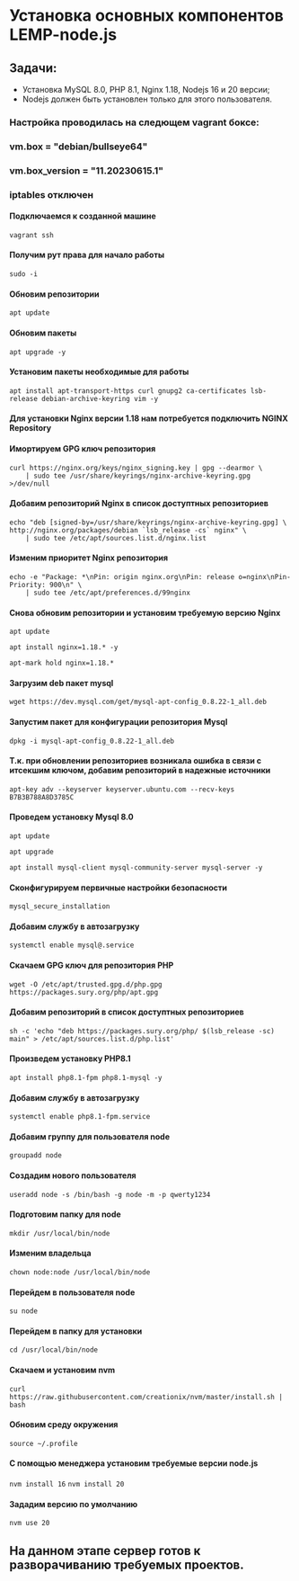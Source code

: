 # Установка основных компонентов LEMP-node.js


## Задачи:
- Установка MySQL 8.0, PHP 8.1, Nginx 1.18,  Nodejs 16 и 20 версии;
- Nodejs должен быть установлен только для этого пользователя.


### Настройка проводилась на следющем vagrant боксе:
### vm.box = "debian/bullseye64" 
### vm.box_version = "11.20230615.1"
### iptables отключен  <br/> 


#### Подключаемся к созданной машине
```vagrant ssh```
#### Получим рут права для начало работы
```sudo -i```
#### Обновим репозитории
```apt update```
#### Обновим пакеты
```apt upgrade -y```
#### Установим пакеты необходимые для работы
```apt install apt-transport-https curl gnupg2 ca-certificates lsb-release debian-archive-keyring vim -y```
#### Для установки Nginx версии 1.18 нам потребуется подключить NGINX Repository 
#### Имортируем GPG ключ репозитория 
```
curl https://nginx.org/keys/nginx_signing.key | gpg --dearmor \
    | sudo tee /usr/share/keyrings/nginx-archive-keyring.gpg >/dev/null
```
#### Добавим репозиторий Nginx в список доступтных репозиториев
```
echo "deb [signed-by=/usr/share/keyrings/nginx-archive-keyring.gpg] \
http://nginx.org/packages/debian `lsb_release -cs` nginx" \
    | sudo tee /etc/apt/sources.list.d/nginx.list
```
#### Изменим приоритет Nginx репозитория
```
echo -e "Package: *\nPin: origin nginx.org\nPin: release o=nginx\nPin-Priority: 900\n" \
    | sudo tee /etc/apt/preferences.d/99nginx
```
#### Снова обновим репозитории и установим требуемую версию Nginx
```apt update```


```apt install nginx=1.18.* -y```


```apt-mark hold nginx=1.18.*```


#### Загрузим deb пакет mysql
```wget https://dev.mysql.com/get/mysql-apt-config_0.8.22-1_all.deb```
#### Запустим пакет для конфигурации репозитория Mysql
```dpkg -i mysql-apt-config_0.8.22-1_all.deb```
#### Т.к. при обновлении репозиториев возникала ошибка в связи с итсекшим ключом, добавим репозиторий в надежные источники
```apt-key adv --keyserver keyserver.ubuntu.com --recv-keys B7B3B788A8D3785C```
#### Проведем установку Mysql 8.0
```apt update```


```apt upgrade```


```apt install mysql-client mysql-community-server mysql-server -y```


#### Сконфигурируем первичные настройки безопасности
```mysql_secure_installation```
#### Добавим службу в автозагрузку
```systemctl enable mysql@.service```


#### Скачаем GPG ключ для репозитория PHP 
```wget -O /etc/apt/trusted.gpg.d/php.gpg https://packages.sury.org/php/apt.gpg```
#### Добавим репозиторий в список доступтных репозиториев
```sh -c 'echo "deb https://packages.sury.org/php/ $(lsb_release -sc) main" > /etc/apt/sources.list.d/php.list'```
#### Произведем установку PHP8.1
```apt install php8.1-fpm php8.1-mysql -y```
#### Добавим службу в автозагрузку
```systemctl enable php8.1-fpm.service```


#### Добавим группу для пользователя node
```groupadd node```
#### Создадим нового пользователя
```useradd node -s /bin/bash -g node -m -p qwerty1234```
#### Подготовим папку для node
```mkdir /usr/local/bin/node```
#### Изменим владельца
```chown node:node /usr/local/bin/node```
#### Перейдем в пользователя node
```su node```
#### Перейдем в папку для установки
```cd /usr/local/bin/node```
#### Скачаем и установим nvm
```curl https://raw.githubusercontent.com/creationix/nvm/master/install.sh | bash```
#### Обновим среду окружения
```source ~/.profile```
#### С помощью менеджера установим требуемые версии node.js
```nvm install 16```
```nvm install 20```
#### Зададим версию по умолчанию
```nvm use 20```


## На данном этапе сервер готов к разворачиванию требуемых проектов. 
